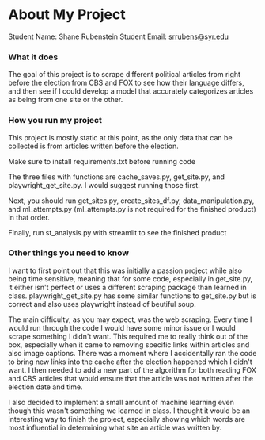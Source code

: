 # About My Project

Student Name:  Shane Rubenstein
Student Email:  srrubens@syr.edu

### What it does
The goal of this project is to scrape different political articles from right before the election from CBS and FOX to see how their language differs, and then see if I could develop a model that accurately categorizes articles as being from one site or the other.

### How you run my project
This project is mostly static at this point, as the only data that can be collected is from articles written before the election.

Make sure to install requirements.txt before running code

The three files with functions are cache_saves.py, get_site.py, and playwright_get_site.py. I would suggest running those first. 

Next, you should run get_sites.py, create_sites_df.py, data_manipulation.py, and ml_attempts.py (ml_attempts.py is not required for the finished product) in that order.

Finally, run st_analysis.py with streamlit to see the finished product

### Other things you need to know
I want to first point out that this was initially a passion project while also being time sensitive, meaning that for some code, especially in get_site.py, it either isn't perfect or uses a different scraping package than learned in class. playwright_get_site.py has some similar functions to get_site.py but is correct and also uses playwright instead of beutiful soup.

The main difficulty, as you may expect, was the web scraping. Every time I would run through the code I would have some minor issue or I would scrape something I didn't want. This required me to really think out of the box, especially when it came to removing specific links within articles and also image captions. There was a moment where I accidentally ran the code to bring new links into the cache after the election happened which I didn't want. I then needed to add a new part of the algorithm for both reading FOX and CBS articles that would ensure that the article was not written after the election date and time.

I also decided to implement a small amount of machine learning even though this wasn't something we learned in class. I thought it would be an interesting way to finish the project, especially showing which words are most influential in determining what site an article was written by.